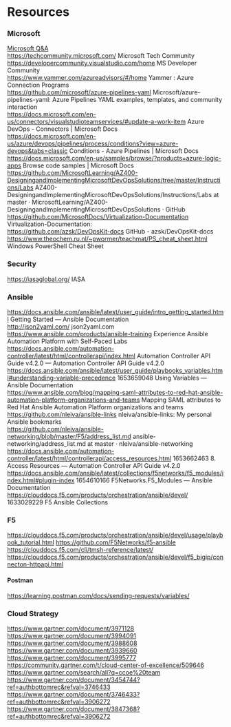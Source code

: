 # Resources
### Microsoft
[Microsoft Q&A](https://docs.microsoft.com/en-us/answers/products/)  <br>
https://techcommunity.microsoft.com/ Microsoft Tech Community <br>
https://developercommunity.visualstudio.com/home MS Developer Community <br>
https://www.yammer.com/azureadvisors/#/home Yammer : Azure Connection Programs <br>
https://github.com/microsoft/azure-pipelines-yaml Microsoft/azure-pipelines-yaml: Azure Pipelines YAML examples, templates, and community interaction <br>
https://docs.microsoft.com/en-us/connectors/visualstudioteamservices/#update-a-work-item  Azure DevOps - Connectors | Microsoft Docs <br>
https://docs.microsoft.com/en-us/azure/devops/pipelines/process/conditions?view=azure-devops&tabs=classic  Conditions - Azure Pipelines | Microsoft Docs <br>
https://docs.microsoft.com/en-us/samples/browse/?products=azure-logic-apps  Browse code samples | Microsoft Docs <br>
https://github.com/MicrosoftLearning/AZ400-DesigningandImplementingMicrosoftDevOpsSolutions/tree/master/Instructions/Labs AZ400-DesigningandImplementingMicrosoftDevOpsSolutions/Instructions/Labs at master · MicrosoftLearning/AZ400-DesigningandImplementingMicrosoftDevOpsSolutions · GitHub <br>
https://github.com/MicrosoftDocs/Virtualization-Documentation Virtualization-Documentation: <br>
https://github.com/azsk/DevOpsKit-docs GitHub - azsk/DevOpsKit-docs <br>
https://www.theochem.ru.nl/~pwormer/teachmat/PS_cheat_sheet.html  Windows PowerShell Cheat Sheet <br>

### Security 
https://iasaglobal.org/  IASA 

### Ansible
https://docs.ansible.com/ansible/latest/user_guide/intro_getting_started.html  Getting Started — Ansible Documentation <br>
http://json2yaml.com/ json2yaml.com <br>
https://www.ansible.com/products/ansible-training Experience Ansible Automation Platform with Self-Paced Labs <br>
https://docs.ansible.com/automation-controller/latest/html/controllerapi/index.html  Automation Controller API Guide v4.2.0 — Automation Controller API Guide v4.2.0 <br>
https://docs.ansible.com/ansible/latest/user_guide/playbooks_variables.html#understanding-variable-precedence 1653659048 Using Variables — Ansible Documentation <br>
https://www.ansible.com/blog/mapping-saml-attributes-to-red-hat-ansible-automation-platform-organizations-and-teams  Mapping SAML attributes to Red Hat Ansible Automation Platform organizations and teams <br>
https://github.com/nleiva/ansible-links  nleiva/ansible-links: My personal Ansible bookmarks <br>
https://github.com/nleiva/ansible-networking/blob/master/F5/address_list.md  ansible-networking/address_list.md at master · nleiva/ansible-networking <br>
https://docs.ansible.com/automation-controller/latest/html/controllerapi/access_resources.html 1653662463 8. Access Resources — Automation Controller API Guide v4.2.0 <br>
https://docs.ansible.com/ansible/latest/collections/f5networks/f5_modules/index.html#plugin-index 1654610166 F5Networks.F5_Modules — Ansible Documentation <br>
https://clouddocs.f5.com/products/orchestration/ansible/devel/ 1633029229 F5 Ansible Collections <br>

### F5
https://clouddocs.f5.com/products/orchestration/ansible/devel/usage/playbook_tutorial.html
https://github.com/F5Networks/f5-ansible
https://clouddocs.f5.com/cli/tmsh-reference/latest/
https://clouddocs.f5.com/products/orchestration/ansible/devel/f5_bigip/connecton-httpapi.html

#### Postman
https://learning.postman.com/docs/sending-requests/variables/

### Cloud Strategy
https://www.gartner.com/document/3971128
https://www.gartner.com/document/3994091
https://www.gartner.com/document/3988608
https://www.gartner.com/document/3939660
https://www.gartner.com/document/3995777
https://community.gartner.com/t/cloud-center-of-excellence/509646
https://www.gartner.com/search/all?q=ccoe%20team
https://www.gartner.com/document/3454744?ref=authbottomrec&refval=3746433
https://www.gartner.com/document/3746433?ref=authbottomrec&refval=3906272
https://www.gartner.com/document/3847368?ref=authbottomrec&refval=3906272
